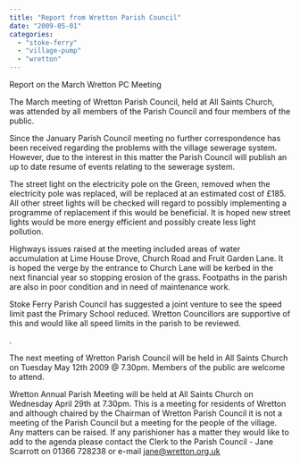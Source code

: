 ```yaml
---
title: "Report from Wretton Parish Council"
date: "2009-05-01"
categories: 
  - "stoke-ferry"
  - "village-pump"
  - "wretton"
---
```


Report on the March Wretton PC Meeting

The March meeting of Wretton Parish Council, held at All Saints Church, was attended by all members of the Parish Council and four members of the public.

Since the January Parish Council meeting no further correspondence has been received regarding the problems with the village sewerage system. However, due to the interest in this matter the Parish Council will publish an up to date resume of events relating to the sewerage system.

The street light on the electricity pole on the Green, removed when the electricity pole was replaced, will be replaced at an estimated cost of £185. All other street lights will be checked will regard to possibly implementing a programme of replacement if this would be beneficial. It is hoped new street lights would be more energy efficient and possibly create less light pollution.

Highways issues raised at the meeting included areas of water accumulation at Lime House Drove, Church Road and Fruit Garden Lane. It is hoped the verge by the entrance to Church Lane will be kerbed in the next financial year so stopping erosion of the grass. Footpaths in the parish are also in poor condition and in need of maintenance work.

Stoke Ferry Parish Council has suggested a joint venture to see the speed limit past the Primary School reduced. Wretton Councillors are supportive of this and would like all speed limits in the parish to be reviewed.

.

The next meeting of Wretton Parish Council will be held in All Saints Church on Tuesday May 12th 2009 @ 7.30pm. Members of the public are welcome to attend.

Wretton Annual Parish Meeting will be held at All Saints Church on Wednesday April 29th at 7.30pm. This is a meeting for residents of Wretton and although chaired by the Chairman of Wretton Parish Council it is not a meeting of the Parish Council but a meeting for the people of the village. Any matters can be raised. If any parishioner has a matter they would like to add to the agenda please contact the Clerk to the Parish Council - Jane Scarrott on 01366 728238 or e-mail jane@wretton.org.uk
